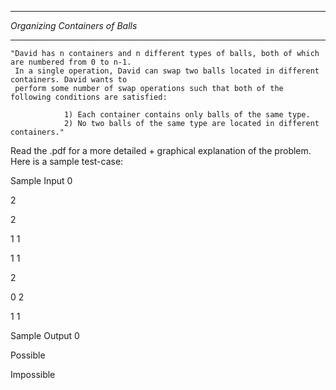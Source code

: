 ********************************
*Organizing Containers of Balls*
********************************


	"David has n containers and n different types of balls, both of which are numbered from 0 to n-1. 
	 In a single operation, David can swap two balls located in different containers. David wants to 
	 perform some number of swap operations such that both of the following conditions are satisfied:

				1) Each container contains only balls of the same type.
				2) No two balls of the same type are located in different containers."


Read the .pdf for a more detailed + graphical explanation of the problem. Here is a sample test-case:

Sample Input 0

2

2

1 1

1 1

2

0 2

1 1


Sample Output 0

Possible

Impossible